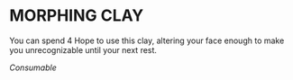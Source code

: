 ﻿# MORPHING CLAY

You can spend 4 Hope to use this clay, altering your face enough to make you unrecognizable until your next rest.

*Consumable*
